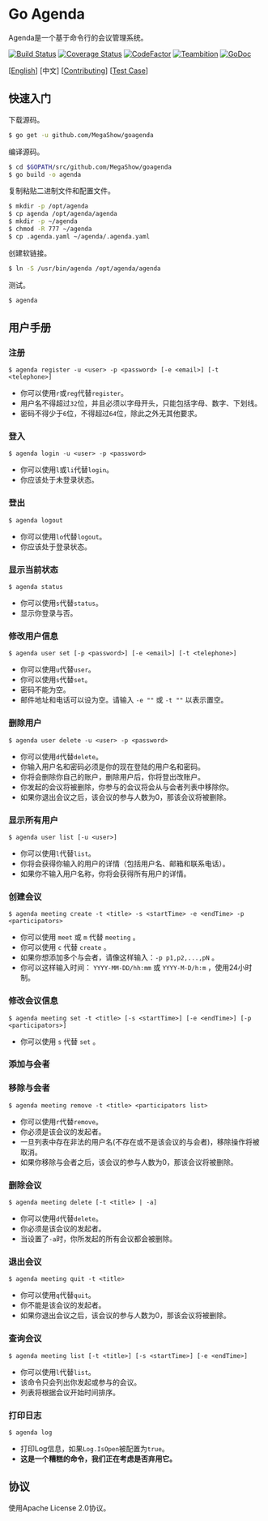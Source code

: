 # Go Agenda

Agenda是一个基于命令行的会议管理系统。

[![Build Status](https://travis-ci.org/MegaShow/goagenda.svg?branch=master)](https://travis-ci.org/MegaShow/goagenda)
[![Coverage Status](https://coveralls.io/repos/github/MegaShow/goagenda/badge.svg)](https://coveralls.io/github/MegaShow/goagenda)
[![CodeFactor](https://www.codefactor.io/repository/github/megashow/goagenda/badge)](https://www.codefactor.io/repository/github/megashow/goagenda)
[![Teambition](https://img.shields.io/badge/teambition-tasks-ff69b4.svg)](https://www.teambition.com/project/5bc6ffbaf10ae90018184bd0/)
[![GoDoc](https://godoc.org/github.com/MegaShow/goagenda?status.svg)](https://godoc.org/github.com/MegaShow/goagenda)

\[[English](README.md)\]  [中文]  \[[Contributing](CONTRIBUTING.md)\] \[[Test Case](test/TEST_CASE.md)\]

## 快速入门

下载源码。

```sh
$ go get -u github.com/MegaShow/goagenda
```

编译源码。

```sh
$ cd $GOPATH/src/github.com/MegaShow/goagenda
$ go build -o agenda
```

复制粘贴二进制文件和配置文件。

```sh
$ mkdir -p /opt/agenda
$ cp agenda /opt/agenda/agenda
$ mkdir -p ~/agenda
$ chmod -R 777 ~/agenda
$ cp .agenda.yaml ~/agenda/.agenda.yaml
```

创建软链接。

```sh
$ ln -S /usr/bin/agenda /opt/agenda/agenda
```

测试。

```sh
$ agenda
```

## 用户手册

### 注册

```
$ agenda register -u <user> -p <password> [-e <email>] [-t <telephone>]
```

- 你可以使用`r`或`reg`代替`register`。
- 用户名不得超过`32`位，并且必须以字母开头，只能包括字母、数字、下划线。
- 密码不得少于`6`位，不得超过`64`位，除此之外无其他要求。

### 登入

```
$ agenda login -u <user> -p <password>
```

- 你可以使用`l`或`li`代替`login`。
- 你应该处于未登录状态。

### 登出

```
$ agenda logout
```

- 你可以使用`lo`代替`logout`。
- 你应该处于登录状态。

### 显示当前状态

```
$ agenda status
```

- 你可以使用`s`代替`status`。
- 显示你登录与否。

### 修改用户信息

```
$ agenda user set [-p <password>] [-e <email>] [-t <telephone>]
```

- 你可以使用`u`代替`user`。
- 你可以使用`s`代替`set`。
- 密码不能为空。
- 邮件地址和电话可以设为空。请输入 `-e ""` 或 `-t ""` 以表示置空。

### 删除用户

```
$ agenda user delete -u <user> -p <password>
```

- 你可以使用`d`代替`delete`。
- 你输入用户名和密码必须是你的现在登陆的用户名和密码。
- 你将会删除你自己的账户，删除用户后，你将登出改账户。
- 你发起的会议将被删除，你参与的会议将会从与会者列表中移除你。
- 如果你退出会议之后，该会议的参与人数为0，那该会议将被删除。

### 显示所有用户

```
$ agenda user list [-u <user>]
```
 - 你可以使用`l`代替`list`。
 - 你将会获得你输入的用户的详情（包括用户名、邮箱和联系电话）。
 - 如果你不输入用户名称，你将会获得所有用户的详情。

### 创建会议

```
$ agenda meeting create -t <title> -s <startTime> -e <endTime> -p <participators>
```

- 你可以使用 `meet` 或 `m` 代替 `meeting` 。
- 你可以使用 `c` 代替 `create` 。
- 如果你想添加多个与会者，请像这样输入：`-p p1,p2,...,pN` 。
- 你可以这样输入时间： `YYYY-MM-DD/hh:mm` 或 `YYYY-M-D/h:m` ，使用24小时制。

### 修改会议信息

```
$ agenda meeting set -t <title> [-s <startTime>] [-e <endTime>] [-p <participators>]
```

- 你可以使用 `s` 代替 `set` 。

### 添加与会者

### 移除与会者

```
$ agenda meeting remove -t <title> <participators list>
```

* 你可以使用`r`代替`remove`。
* 你必须是该会议的发起者。
* 一旦列表中存在非法的用户名(不存在或不是该会议的与会者)，移除操作将被取消。
* 如果你移除与会者之后，该会议的参与人数为0，那该会议将被删除。

### 删除会议

```
$ agenda meeting delete [-t <title> | -a]
```

* 你可以使用`d`代替`delete`。
* 你必须是该会议的发起者。
* 当设置了`-a`时，你所发起的所有会议都会被删除。

###  退出会议

```
$ agenda meeting quit -t <title>
```

* 你可以使用`q`代替`quit`。
* 你不能是该会议的发起者。
* 如果你退出会议之后，该会议的参与人数为0，那该会议将被删除。

### 查询会议

```
$ agenda meeting list [-t <title>] [-s <startTime>] [-e <endTime>]
```

* 你可以使用`l`代替`list`。
* 该命令只会列出你发起或参与的会议。
* 列表将根据会议开始时间排序。

### 打印日志

```
$ agenda log
```

- 打印Log信息，如果`Log.IsOpen`被配置为`true`。
- **这是一个糟糕的命令，我们正在考虑是否弃用它。**

## 协议

使用Apache License 2.0协议。

